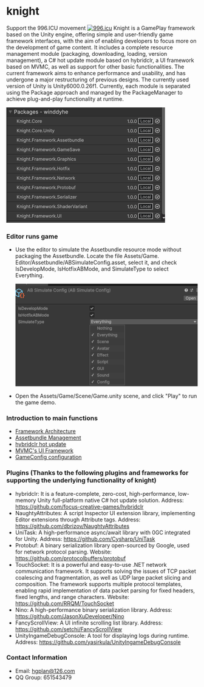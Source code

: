 # knight
Support the 996.ICU movement
<a href="https://996.icu"><img src="https://img.shields.io/badge/link-996.icu-red.svg" alt="996.icu"></a>
Knight is a GamePlay framework based on the Unity engine, offering simple and user-friendly game framework interfaces, with the aim of enabling developers to focus more on the development of game content.
It includes a complete resource management module (packaging, downloading, loading, version management), a C# hot update module based on hybridclr, a UI framework based on MVMC, as well as support for other basic functionalities.
The current framework aims to enhance performance and usability, and has undergone a major restructuring of previous designs. The currently used version of Unity is Unity6000.0.26f1.
Currently, each module is separated using the Package approach and managed by the PackageManager to achieve plug-and-play functionality at runtime.
  
  ![Framework Architecture of knight](https://github.com/winddyhe/knight/blob/master/Doc/res/images/img_1.png)

### Editor runs game
* Use the editor to simulate the Assetbundle resource mode without packaging the Assetbundle. Locate the file Assets/Game. Editor/Assetbundle/ABSimulateConfig.asset, select it, and check IsDevelopMode, IsHotfixABMode, and SimulateType to select Everything.
  
  ![Knight Editor Simulation Mode](https://github.com/winddyhe/knight/blob/master/Doc/res/images/img_2.png)
* Open the Assets/Game/Scene/Game.unity scene, and click "Play" to run the game demo.

### Introduction to main functions
* [Framework Architecture](https://github.com/winddyhe/knight/blob/master/Doc/%E4%B8%AD%E6%96%87%E6%96%87%E6%A1%A3/%E6%A1%86%E6%9E%B6%E7%BB%97%E6%9E%84.md)
* [Assetbundle Management](https://github.com/winddyhe/knight/blob/master/Doc/%E4%B8%AD%E6%96%87%E6%96%87%E6%A1%A3/Assetbundle%E8%B5%84%E6%BA%90%E7%AE%A1%E7%90%86.md)
* [hybridclr hot update](https://github.com/winddyhe/knight/blob/master/Doc/%E4%B8%AD%E6%96%87%E6%96%87%E6%A1%A3/hybridclr%E7%83%AD%E6%9B%B4%E6%96%B0.md)
* [MVMC's UI Framework](https://github.com/winddyhe/knight/blob/master/Doc/%E4%B8%AD%E6%96%87%E6%96%87%E6%A1%A3/MVMC%E7%9A%84UI%E6%A1%86%E6%9E%B6.md)
* [GameConfig configuration](https://github.com/winddyhe/knight/blob/master/Doc/%E4%B8%AD%E6%96%87%E6%96%87%E6%A1%A3/GameConfig%E9%85%8D%E7%BD%AE.md)

### Plugins (Thanks to the following plugins and frameworks for supporting the underlying functionality of knight)
* hybridclr: It is a feature-complete, zero-cost, high-performance, low-memory Unity full-platform native C# hot update solution. Address: https://github.com/focus-creative-games/hybridclr
* NaughtyAttributes: A script Inspector UI extension library, implementing Editor extensions through Attribute tags. Address: https://github.com/dbrizov/NaughtyAttributes
* UniTask: A high-performance async/await library with 0GC integrated for Unity. Address: https://github.com/Cysharp/UniTask
* Protobuf: A binary serialization library open-sourced by Google, used for network protocol parsing. Website: https://github.com/protocolbuffers/protobuf
* TouchSocket: It is a powerful and easy-to-use .NET network communication framework. It supports solving the issues of TCP packet coalescing and fragmentation, as well as UDP large packet slicing and composition. The framework supports multiple protocol templates, enabling rapid implementation of data packet parsing for fixed headers, fixed lengths, and range characters. Website: https://github.com/RRQM/TouchSocket
* Nino: A high-performance binary serialization library. Address: https://github.com/JasonXuDeveloper/Nino
* FancyScrollView: A UI infinite scrolling list library. Address: https://github.com/setchi/FancyScrollView
* UnityIngameDebugConsole: A tool for displaying logs during runtime. Address: https://github.com/yasirkula/UnityIngameDebugConsole

### Contact Information
* Email: hgplan@126.com 
* QQ Group: 651543479